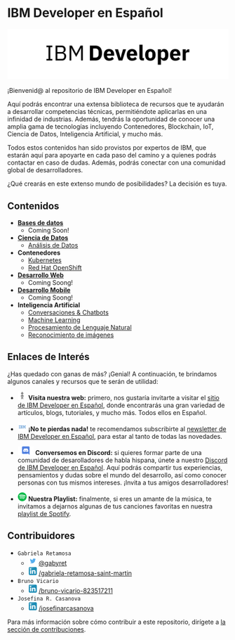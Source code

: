 # IBM Developer en Español

![IBM Developer Logo](/images/ibm_developer_logotype.png)

¡Bienvenid@ al repositorio de IBM Developer en Español!

Aquí podrás encontrar una extensa biblioteca de recursos que te ayudarán a desarrollar competencias técnicas, permitiéndote aplicarlas en una infinidad de industrias. Además, tendrás la oportunidad de conocer una amplia gama de tecnologías incluyendo Contenedores, Blockchain, IoT, Ciencia de Datos, Inteligencia Artificial, y mucho más. 

Todos estos contenidos han sido provistos por expertos de IBM, que estarán aquí para apoyarte en cada paso del camino y a quienes podrás contactar en caso de dudas. Además, podrás conectar con una comunidad global de desarrolladores.

¿Qué crearás en este extenso mundo de posibilidades? La decisión es tuya.

## Contenidos

- [**Bases de datos**](contenido/bases%20de%20datos/README.md)
  - Coming Soon!
- [**Ciencia de Datos**](contenido/ciencia%20de%20datos/README.md)
  - [Análisis de Datos](contenido/ciencia%20de%20datos/análisis%20de%20datos/README.md)
- **Contenedores**
  - [Kubernetes](contenido/contenedores/Kubernetes/README.md)
  - [Red Hat OpenShift](contenido/contenedores/Red%20Hat%20OpenShift/README.md)
- [**Desarrollo Web**](contenido/desarollo%20web/README.md)
  - Coming Soong!
- [**Desarrollo Mobile**](contenido/desarollo%20mobile/README.md)
  - Coming Soong!
- **Inteligencia Artificial**
  - [Conversaciones & Chatbots](contenido/inteligencia%20artificial/Conversaciones%20&%20Chatbots/README.md)
  - [Machine Learning](contenido/inteligencia%20artificial/Machine%20Learning/README.md)
  - [Procesamiento de Lenguaje Natural](contenido/inteligencia%20artificial/Procesamiento%20de%20Lenguaje%20Natural%20(NLP)/README.md)
  - [Reconocimiento de imágenes](contenido/inteligencia%20artificial/Reconocimiento%20de%20Imágenes/README.md)

## Enlaces de Interés

¿Has quedado con ganas de más? ¡Genial! A continuación, te brindamos algunos canales y recursos que te serán de utilidad:

- ![IBM Icon](./images/eyebeem_logo_white_small.png) **Visita nuestra web:** primero, nos gustaría invitarte a visitar el [sitio de IBM Developer en Español](https://developer.ibm.com/es/), donde encontrarás una gran variedad de artículos, blogs, tutoriales, y mucho más. Todos ellos en Español.

- ![IBM Icon](./images/icon_ibm_small.png) **¡No te pierdas nada!** te recomendamos subscribirte al [newsletter de IBM Developer en Español](http://ibm.biz/registronewsletter), para estar al tanto de todas las novedades.
  
- ![Discord Icon](./images/icon_discord_small.png) **Conversemos en Discord:** si quieres formar parte de una comunidad de desarolladores de habla hispana, únete a nuestro [Discord de IBM Developer en Español](https://discord.gg/yBs8YSnx9m). Aquí podrás compartir tus experiencias, pensamientos y dudas sobre el mundo del desarrollo, así como conocer personas con tus mismos intereses. ¡Invita a tus amigos desarrolladores!
  
- ![Spotify Icon](./images/icon_spotify_small.png) **Nuestra Playlist:** finalmente, si eres un amante de la música, te invitamos a dejarnos algunas de tus canciones favoritas en nuestra [playlist de Spotify](https://open.spotify.com/playlist/2PrxGrcA8MT6K8GLUhvI5R?si=6872d030d5eb4534).

## Contribuidores

- ``Gabriela Retamosa``
  - ![Twitter Icon](images/icon_twitter_small.png) [@gabyret](https://twitter.com/gabyret)
  - ![LinkedIn Icon](images/icon_linkedin_small.png) [/gabriela-retamosa-saint-martin](https://www.linkedin.com/in/gabriela-retamosa-saint-martin/)
- ``Bruno Vicario``
  - ![LinkedIn Icon](images/icon_linkedin_small.png) [/bruno-vicario-823517211](https://www.linkedin.com/in/bruno-vicario-823517211/)
- ``Josefina R. Casanova``
  - ![LinkedIn Icon](images/icon_linkedin_small.png) [/josefinarcasanova](https://www.linkedin.com/in/josefinarcasanova/)

Para más información sobre cómo contribuir a este repositorio, dirígete a [la sección de contribuciones](docs/CONTRIBUITING.md).